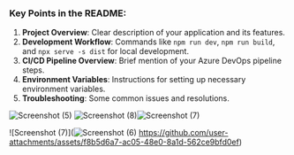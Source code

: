 
### Key Points in the README:
1. **Project Overview**: Clear description of your application and its features.
2. **Development Workflow**: Commands like `npm run dev`, `npm run build`, and `npx serve -s dist` for local development.
3. **CI/CD Pipeline Overview**: Brief mention of your Azure DevOps pipeline steps.
4. **Environment Variables**: Instructions for setting up necessary environment variables.
5. **Troubleshooting**: Some common issues and resolutions.

![Screenshot (5)](https://github.com/user-attachments/assets/9b0692f5-b973-4afa-9b92-94c4e1a7780a)
![Screenshot (8)](https://github.com/user-attachments/assets/6e1ca65e-c193-4ff6-b6d0-7494614bbb8d)![Screenshot (7)](https://github.com/user-attachments/assets/bd7cb5f1-7b09-4722-ac20-eac438389989)


![Screenshot (7)](![Screenshot (6)](https://github.com/user-attachments/assets/7c9a5893-c7d7-49b4-b3a4-e8127827d296)
https://github.com/user-attachments/assets/f8b5d6a7-ac05-48e0-8a1d-562ce9bfd0ef)
